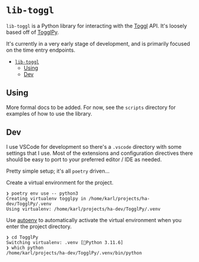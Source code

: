 # `lib-toggl`

`lib-toggl` is a Python library for interacting with the [Toggl](https://developers.track.toggl.com/docs/api) API.
It's loosely based off of [TogglPy](https://github.com/matthewdowney/TogglPy).

It's currently in a very early stage of development, and is primarily focused on the time entry endpoints.

<!-- Maintained with yzhang.markdown-all-in-one -->
- [`lib-toggl`](#lib-toggl)
  - [Using](#using)
  - [Dev](#dev)

## Using

More formal docs to be added.
For now, see the `scripts` directory for examples of how to use the library.

## Dev

I use VSCode for development so there's a `.vscode` directory with some settings that I use.
Most of the extensions and configuration directives there should be easy to port to your preferred editor / IDE as needed.

Pretty simple setup; it's all `poetry` driven...

Create a virtual environment for the project.

```shell
❯ poetry env use -- python3
Creating virtualenv togglpy in /home/karl/projects/ha-dev/TogglPy/.venv
Using virtualenv: /home/karl/projects/ha-dev/TogglPy/.venv
```

Use [autoenv](https://github.com/Tarrasch/zsh-autoenv) to automatically activate the virtual environment when you enter the project directory.

```shell
❯ cd TogglPy
Switching virtualenv: .venv [🐍Python 3.11.6]
❯ which python
/home/karl/projects/ha-dev/TogglPy/.venv/bin/python
```
